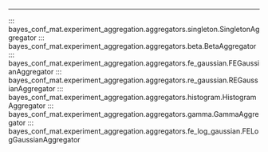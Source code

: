 

---

::: bayes_conf_mat.experiment_aggregation.aggregators.singleton.SingletonAggregator
::: bayes_conf_mat.experiment_aggregation.aggregators.beta.BetaAggregator
::: bayes_conf_mat.experiment_aggregation.aggregators.fe_gaussian.FEGaussianAggregator
::: bayes_conf_mat.experiment_aggregation.aggregators.re_gaussian.REGaussianAggregator
::: bayes_conf_mat.experiment_aggregation.aggregators.histogram.HistogramAggregator
::: bayes_conf_mat.experiment_aggregation.aggregators.gamma.GammaAggregator
::: bayes_conf_mat.experiment_aggregation.aggregators.fe_log_gaussian.FELogGaussianAggregator
